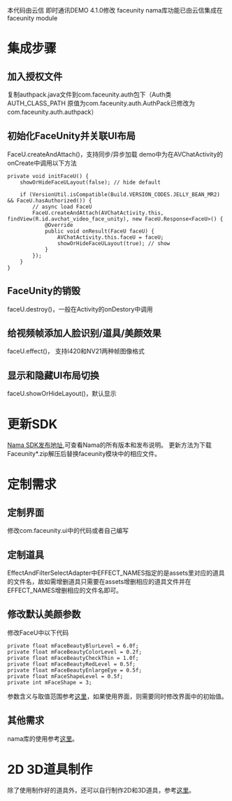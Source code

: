 本代码由云信 即时通讯DEMO 4.1.0修改
faceunity nama库功能已由云信集成在faceunity module
# 集成步骤
## 加入授权文件
复制authpack.java文件到com.faceunity.auth包下（Auth类AUTH_CLASS_PATH 原值为com.faceunity.auth.AuthPack已修改为com.faceunity.auth.authpack）
## 初始化FaceUnity并关联UI布局
FaceU.createAndAttach()，支持同步/异步加载
demo中为在AVChatActivity的onCreate中调用以下方法
~~~
private void initFaceU() {
    showOrHideFaceULayout(false); // hide default

    if (VersionUtil.isCompatible(Build.VERSION_CODES.JELLY_BEAN_MR2) && FaceU.hasAuthorized()) {
        // async load FaceU
        FaceU.createAndAttach(AVChatActivity.this, findView(R.id.avchat_video_face_unity), new FaceU.Response<FaceU>() {
            @Override
            public void onResult(FaceU faceU) {
                AVChatActivity.this.faceU = faceU;
                showOrHideFaceULayout(true); // show
            }
        });
    }
}
~~~
## FaceUnity的销毁
faceU.destroy()，一般在Activity的onDestory中调用
## 给视频帧添加人脸识别/道具/美颜效果
faceU.effect()， 支持I420和NV21两种帧图像格式
## 显示和隐藏UI布局切换
faceU.showOrHideLayout()，默认显示
# 更新SDK
[Nama SDK发布地址](https://github.com/Faceunity/FULiveDemoDroid/releases),可查看Nama的所有版本和发布说明。
更新方法为下载Faceunity*.zip解压后替换faceunity模块中的相应文件。
# 定制需求
## 定制界面
修改com.faceunity.ui中的代码或者自己编写
## 定制道具
EffectAndFilterSelectAdapter中EFFECT_NAMES指定的是assets里对应的道具的文件名，故如需增删道具只需要在assets增删相应的道具文件并在EFFECT_NAMES增删相应的文件名即可。
## 修改默认美颜参数
修改FaceU中以下代码
~~~
private float mFaceBeautyBlurLevel = 6.0f;
private float mFaceBeautyColorLevel = 0.2f;
private float mFaceBeautyCheckThin = 1.0f;
private float mFaceBeautyRedLevel = 0.5f;
private float mFaceBeautyEnlargeEye = 0.5f;
private float mFaceShapeLevel = 0.5f;
private int mFaceShape = 3;
~~~
参数含义与取值范围参考[这里](http://www.faceunity.com/technical/android-beauty.html)，如果使用界面，则需要同时修改界面中的初始值。
## 其他需求

nama库的使用参考[这里](http://www.faceunity.com/technical/android-api.html)。

# 2D 3D道具制作

除了使用制作好的道具外，还可以自行制作2D和3D道具，参考[这里](http://www.faceunity.com/technical/fueditor-intro.html)。